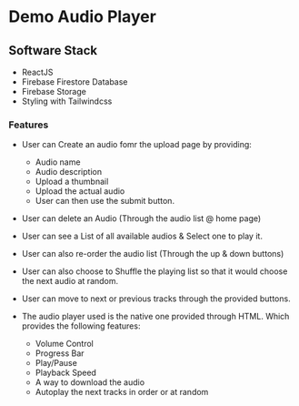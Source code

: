 # Demo Audio Player

## Software Stack

 - ReactJS
 - Firebase Firestore Database 
 - Firebase Storage
 - Styling with Tailwindcss

### Features

- User can Create an audio fomr the upload page by providing:
    * Audio name
    * Audio description
    * Upload a thumbnail
    * Upload the actual audio
    * User can then use the submit button.

- User can delete an Audio (Through the audio list @ home page)

- User can see a List of all available audios & Select one to play it.

- User can also re-order the audio list (Through the up & down buttons)

- User can also choose to Shuffle the playing list so that it would choose the next audio at random.

- User can move to next or previous tracks through the provided buttons.

- The audio player used is the native one provided through HTML. Which provides the following features:
    * Volume Control
    * Progress Bar
    * Play/Pause 
    * Playback Speed
    * A way to download the audio
    * Autoplay the next tracks in order or at random